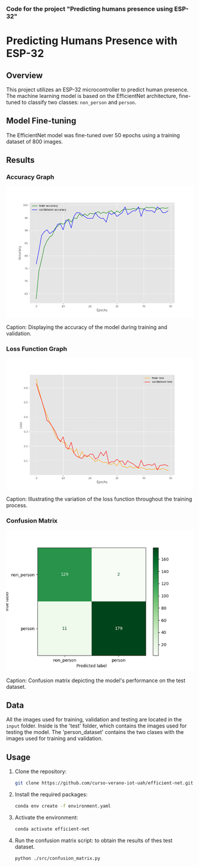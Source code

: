 ### Code for the project "Predicting humans presence using ESP-32"

# Predicting Humans Presence with ESP-32

## Overview

This project utilizes an ESP-32 microcontroller to predict human presence. The machine learning model is based on the EfficientNet architecture, fine-tuned to classify two classes: `non_person` and `person`.

## Model Fine-tuning

The EfficientNet model was fine-tuned over 50 epochs using a training dataset of 800 images. 




## Results

### Accuracy Graph

![Accuracy Graph](figures/accuracy_pretrained_True_prueba2.png)

Caption: Displaying the accuracy of the model during training and validation.

### Loss Function Graph

![Loss Function Graph](figures/loss_pretrained_True_prueba2.png)

Caption: Illustrating the variation of the loss function throughout the training process.

### Confusion Matrix

![Confusion Matrix](figures/confmatrix.png)

Caption: Confusion matrix depicting the model's performance on the test dataset.

## Data

All the images used for training, validation and testing are located in the `input` folder.
Inside is the 'test' folder, which contains the images used for testing the model. 
The 'person_dataset' contains the two clases with the images used for training and validation.

## Usage

1. Clone the repository:

   ```bash
   git clone https://github.com/curso-verano-iot-uah/efficient-net.git
   
2. Install the required packages:

   ```bash
   conda env create -f environment.yaml
   ```
3. Activate the environment:

   ```bash
   conda activate efficient-net
   ```
4. Run the confusion matrix script: to obtain the results of thes test dataset.

   ```bash
   python ./src/confusion_matrix.py
   ```